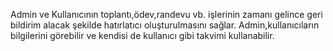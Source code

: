 
Admin ve Kullanıcının toplantı,ödev,randevu vb. işlerinin zamanı gelince geri bildirim alacak şekilde hatırlatıcı oluşturulmasını sağlar.
Admin,kullanıcıların bilgilerini görebilir ve kendisi de kullanıcı gibi takvimi kullanabilir.
